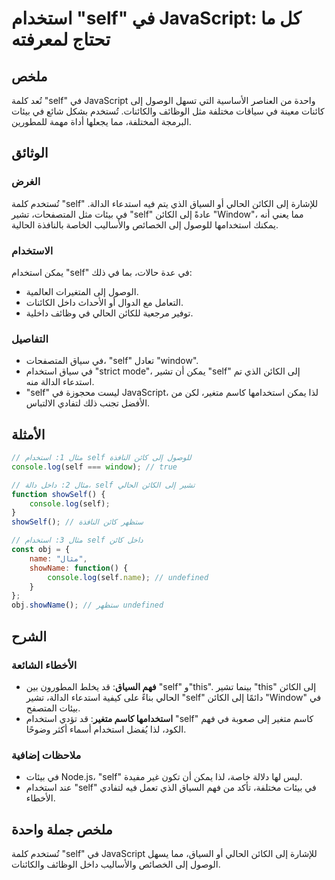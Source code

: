 <!--
Meta Description: # استخدام "self" في JavaScript: كل ما تحتاج لمعرفته ## ملخص تُعد كلمة "self" في JavaScript واحدة من العناصر الأساسية التي تسهل الوصول إلى كائنات معينة...
Meta Keywords: self, إلى, استخدام, الكائن, javascript
-->

# استخدام "self" في JavaScript: كل ما تحتاج لمعرفته

## ملخص
تُعد كلمة "self" في JavaScript واحدة من العناصر الأساسية التي تسهل الوصول إلى كائنات معينة في سياقات مختلفة مثل الوظائف والكائنات. تُستخدم بشكل شائع في بيئات البرمجة المختلفة، مما يجعلها أداة مهمة للمطورين.

## الوثائق
### الغرض
تُستخدم كلمة "self" للإشارة إلى الكائن الحالي أو السياق الذي يتم فيه استدعاء الدالة. في بيئات مثل المتصفحات، تشير "self" عادةً إلى الكائن "Window"، مما يعني أنه يمكنك استخدامها للوصول إلى الخصائص والأساليب الخاصة بالنافذة الحالية.

### الاستخدام
يمكن استخدام "self" في عدة حالات، بما في ذلك:
- الوصول إلى المتغيرات العالمية.
- التعامل مع الدوال أو الأحداث داخل الكائنات.
- توفير مرجعية للكائن الحالي في وظائف داخلية.

### التفاصيل
- في سياق المتصفحات، "self" تعادل "window".
- في سياق استخدام "strict mode"، يمكن أن تشير "self" إلى الكائن الذي تم استدعاء الدالة منه.
- "self" ليست محجوزة في JavaScript، لذا يمكن استخدامها كاسم متغير، لكن من الأفضل تجنب ذلك لتفادي الالتباس.

## الأمثلة
```javascript
// مثال 1: استخدام self للوصول إلى كائن النافذة
console.log(self === window); // true

// مثال 2: داخل دالة، self تشير إلى الكائن الحالي
function showSelf() {
    console.log(self);
}
showSelf(); // ستظهر كائن النافذة

// مثال 3: استخدام self داخل كائن
const obj = {
    name: "مثال",
    showName: function() {
        console.log(self.name); // undefined
    }
};
obj.showName(); // ستظهر undefined
```

## الشرح
### الأخطاء الشائعة
- **فهم السياق**: قد يخلط المطورون بين "self" و"this". بينما تشير "this" إلى الكائن الحالي بناءً على كيفية استدعاء الدالة، تشير "self" دائمًا إلى الكائن "Window" في بيئات المتصفح.
- **استخدامها كاسم متغير**: قد تؤدي استخدام "self" كاسم متغير إلى صعوبة في فهم الكود، لذا يُفضل استخدام أسماء أكثر وضوحًا.

### ملاحظات إضافية
- في بيئات Node.js، "self" ليس لها دلالة خاصة، لذا يمكن أن تكون غير مفيدة.
- عند استخدام "self" في بيئات مختلفة، تأكد من فهم السياق الذي تعمل فيه لتفادي الأخطاء.

## ملخص جملة واحدة
تُستخدم كلمة "self" في JavaScript للإشارة إلى الكائن الحالي أو السياق، مما يسهل الوصول إلى الخصائص والأساليب داخل الوظائف والكائنات.